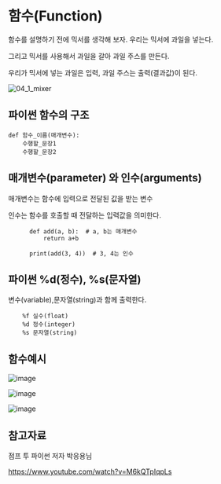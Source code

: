 함수(Function)
====

함수를 설명하기 전에 믹서를 생각해 보자. 우리는 믹서에 과일을 넣는다. 

그리고 믹서를 사용해서 과일을 갈아 과일 주스를 만든다. 

우리가 믹서에 넣는 과일은 입력, 과일 주스는 출력(결과값)이 된다.

![04_1_mixer](https://github.com/user-attachments/assets/d4e55c32-7b34-4dfa-bef0-002504920818)

파이썬 함수의 구조
---

    def 함수_이름(매개변수):
        수행할_문장1
        수행할_문장2

매개변수(parameter) 와 인수(arguments)
---

매개변수는 함수에 입력으로 전달된 값을 받는 변수

인수는 함수를 호출할 때 전달하는 입력값을 의미한다.


          def add(a, b):  # a, b는 매개변수
              return a+b
          
          print(add(3, 4))  # 3, 4는 인수


파이썬 %d(정수), %s(문자열)
---

변수(variable),문자열(string)과 함께 출력한다.

        %f 실수(float)
        %d 정수(integer)
        %s 문자열(string)



함수예시
---

![image](https://github.com/user-attachments/assets/e5a99939-a7c4-4952-b5dd-1552c21e6272)

![image](https://github.com/user-attachments/assets/c977bfff-4465-46da-a674-ebaba9b07826)

![image](https://github.com/user-attachments/assets/9b4582da-c23a-43ea-9588-ed7461a1e452)









참고자료
---

점프 투 파이썬 저자 박응용님 

https://www.youtube.com/watch?v=M6kQTpIqpLs
